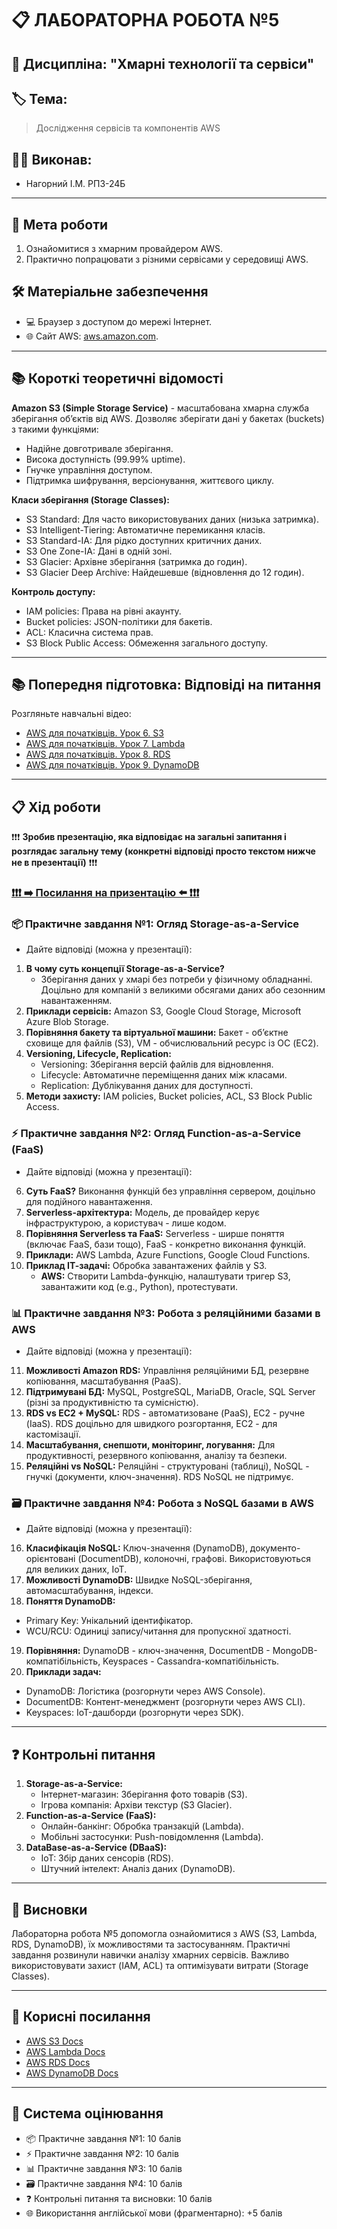 # 📋 ЛАБОРАТОРНА РОБОТА №5

## 📌 Дисципліна: "Хмарні технології та сервіси"

## 🏷 Тема:
> Дослідження сервісів та компонентів AWS

## 👨‍🎓 Виконав:
- Нагорний І.М. РПЗ-24Б

---

## 🎯 Мета роботи
1. Ознайомитися з хмарним провайдером AWS.
2. Практично попрацювати з різними сервісами у середовищі AWS.

## 🛠 Матеріальне забезпечення
- 💻 Браузер з доступом до мережі Інтернет.
- 🌐 Сайт AWS: [aws.amazon.com](https://aws.amazon.com).

---

## 📚 Короткі теоретичні відомості
**Amazon S3 (Simple Storage Service)** - масштабована хмарна служба зберігання об’єктів від AWS. Дозволяє зберігати дані у бакетах (buckets) з такими функціями:
- Надійне довготривале зберігання.
- Висока доступність (99.99% uptime).
- Гнучке управління доступом.
- Підтримка шифрування, версіонування, життєвого циклу.

**Класи зберігання (Storage Classes):**
- S3 Standard: Для часто використовуваних даних (низька затримка).
- S3 Intelligent-Tiering: Автоматичне перемикання класів.
- S3 Standard-IA: Для рідко доступних критичних даних.
- S3 One Zone-IA: Дані в одній зоні.
- S3 Glacier: Архівне зберігання (затримка до годин).
- S3 Glacier Deep Archive: Найдешевше (відновлення до 12 годин).

**Контроль доступу:**
- IAM policies: Права на рівні акаунту.
- Bucket policies: JSON-політики для бакетів.
- ACL: Класична система прав.
- S3 Block Public Access: Обмеження загального доступу.

---

## 📚 Попередня підготовка: Відповіді на питання
Розгляньте навчальні відео:
   - [AWS для початківців. Урок 6. S3](https://youtu.be/JR2aBHb3iPQ)
   - [AWS для початківців. Урок 7. Lambda](https://youtu.be/p4Or4n199SM)
   - [AWS для початківців. Урок 8. RDS](https://youtu.be/w_TG3UlgQFM)
   - [AWS для початківців. Урок 9. DynamoDB](https://youtu.be/RLTvTEO00Bg)

---

## 📋 Хід роботи


❗❗❗ **Зробив презентацію, яка відповідає на загальні запитання і розглядає загальну тему (конкретні відповіді просто текстом нижче не в презентації)** ❗❗❗ 

### [❗❗❗ ➡️ Посилання на призентацію ⬅️ ❗❗❗](https://drive.google.com/file/d/1nFOVXZil2W81_BRZAtuF0iQa30ZR6vAA/view?usp=sharing)

### 📦 Практичне завдання №1: Огляд Storage-as-a-Service
- Дайте відповіді (можна у презентації):
1. **В чому суть концепції Storage-as-a-Service?**  
   - Зберігання даних у хмарі без потреби у фізичному обладнанні. Доцільно для компаній з великими обсягами даних або сезонним навантаженням.
2. **Приклади сервісів:** Amazon S3, Google Cloud Storage, Microsoft Azure Blob Storage.
3. **Порівняння бакету та віртуальної машини:** Бакет - об’єктне сховище для файлів (S3), VM - обчислювальний ресурс із ОС (EC2).
4. **Versioning, Lifecycle, Replication:**  
   - Versioning: Зберігання версій файлів для відновлення.  
   - Lifecycle: Автоматичне переміщення даних між класами.  
   - Replication: Дублікування даних для доступності.
5. **Методи захисту:** IAM policies, Bucket policies, ACL, S3 Block Public Access.


### ⚡ Практичне завдання №2: Огляд Function-as-a-Service (FaaS)
- Дайте відповіді (можна у презентації): 
6. **Суть FaaS?** Виконання функцій без управління сервером, доцільно для подійного навантаження.
7. **Serverless-архітектура:** Модель, де провайдер керує інфраструктурою, а користувач - лише кодом.
8. **Порівняння Serverless та FaaS:** Serverless - ширше поняття (включає FaaS, бази тощо), FaaS - конкретно виконання функцій.
9. **Приклади:** AWS Lambda, Azure Functions, Google Cloud Functions.
10. **Приклад ІТ-задачі:** Обробка завантажених файлів у S3.  
    - **AWS:** Створити Lambda-функцію, налаштувати тригер S3, завантажити код (e.g., Python), протестувати.


### 📊 Практичне завдання №3: Робота з реляційними базами в AWS
- Дайте відповіді (можна у презентації):
11. **Можливості Amazon RDS:** Управління реляційними БД, резервне копіювання, масштабування (PaaS).
12. **Підтримувані БД:** MySQL, PostgreSQL, MariaDB, Oracle, SQL Server (різні за продуктивністю та сумісністю).
13. **RDS vs EC2 + MySQL:** RDS - автоматизоване (PaaS), EC2 - ручне (IaaS). RDS доцільно для швидкого розгортання, EC2 - для кастомізації.
14. **Масштабування, снепшоти, моніторинг, логування:** Для продуктивності, резервного копіювання, аналізу та безпеки.
15. **Реляційні vs NoSQL:** Реляційні - структуровані (таблиці), NoSQL - гнучкі (документи, ключ-значення). RDS NoSQL не підтримує.

### 🗃 Практичне завдання №4: Робота з NoSQL базами в AWS
- Дайте відповіді (можна у презентації):
16. **Класифікація NoSQL:** Ключ-значення (DynamoDB), документо-орієнтовані (DocumentDB), колоночні, графові. Використовуються для великих даних, IoT.
17. **Можливості DynamoDB:** Швидке NoSQL-зберігання, автомасштабування, індекси.
18. **Поняття DynamoDB:**  
   - Primary Key: Унікальний ідентифікатор.  
   - WCU/RCU: Одиниці запису/читання для пропускної здатності.
19. **Порівняння:** DynamoDB - ключ-значення, DocumentDB - MongoDB-компатібільність, Keyspaces - Cassandra-компатібільність.
20. **Приклади задач:**  
   - DynamoDB: Логістика (розгорнути через AWS Console).  
   - DocumentDB: Контент-менеджмент (розгорнути через AWS CLI).  
   - Keyspaces: IoT-дашборди (розгорнути через SDK).

---

## ❓ Контрольні питання
1. **Storage-as-a-Service:**  
   - Інтернет-магазин: Зберігання фото товарів (S3).  
   - Ігрова компанія: Архіви текстур (S3 Glacier).
2. **Function-as-a-Service (FaaS):**  
   - Онлайн-банкінг: Обробка транзакцій (Lambda).  
   - Мобільні застосунки: Push-повідомлення (Lambda).
3. **DataBase-as-a-Service (DBaaS):**  
   - IoT: Збір даних сенсорів (RDS).  
   - Штучний інтелект: Аналіз даних (DynamoDB).

---

## 📝 Висновки
Лабораторна робота №5 допомогла ознайомитися з AWS (S3, Lambda, RDS, DynamoDB), їх можливостями та застосуванням. Практичні завдання розвинули навички аналізу хмарних сервісів. Важливо використовувати захист (IAM, ACL) та оптимізувати витрати (Storage Classes).

---

## 🔗 Корисні посилання
- [AWS S3 Docs](https://docs.aws.amazon.com/s3/)
- [AWS Lambda Docs](https://docs.aws.amazon.com/lambda/)
- [AWS RDS Docs](https://docs.aws.amazon.com/rds/)
- [AWS DynamoDB Docs](https://docs.aws.amazon.com/dynamodb/)

---

## 🎯 Система оцінювання
- 📦 Практичне завдання №1: 10 балів  
- ⚡ Практичне завдання №2: 10 балів  
- 📊 Практичне завдання №3: 10 балів  
- 🗃 Практичне завдання №4: 10 балів  
- ❓ Контрольні питання та висновки: 10 балів  
- 🌐 Використання англійської мови (фрагментарно): +5 балів